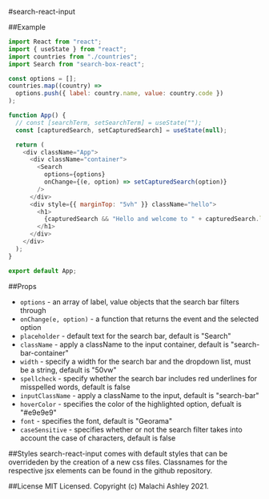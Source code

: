 #search-react-input

##Example

```javascript
import React from "react";
import { useState } from "react";
import countries from "./countries";
import Search from "search-box-react";

const options = [];
countries.map((country) =>
  options.push({ label: country.name, value: country.code })
);

function App() {
  // const [searchTerm, setSearchTerm] = useState("");
  const [capturedSearch, setCapturedSearch] = useState(null);

  return (
    <div className="App">
      <div className="container">
        <Search
          options={options}
          onChange={(e, option) => setCapturedSearch(option)}
        />
      </div>
      <div style={{ marginTop: "5vh" }} className="hello">
        <h1>
          {capturedSearch && "Hello and welcome to " + capturedSearch.label}
        </h1>
      </div>
    </div>
  );
}

export default App;
```

##Props

- `options` - an array of label, value objects that the search bar filters through
- `onChange(e, option)` - a function that returns the event and the selected option
- `placeholder` - default text for the search bar, default is "Search"
- `className` - apply a className to the input container, default is "search-bar-container"
- `width` - specify a width for the search bar and the dropdown list, must be a string, default is "50vw"
- `spellcheck` - specify whether the search bar includes red underlines for misspelled words, default is false
- `inputClassName` - apply a className to the input, default is "search-bar"
- `hoverColor` - specifies the color of the highlighted option, defualt is "#e9e9e9"
- `font` - specifies the font, default is "Georama"
- `caseSensitive` - specifies whether or not the search filter takes into account the case of characters, default is false

##Styles
search-react-input comes with default styles that can be overrideden by the creation of a new css files. Classnames for the respective jsx elements can be found in the github repository.

##License
MIT Licensed. Copyright (c) Malachi Ashley 2021.

